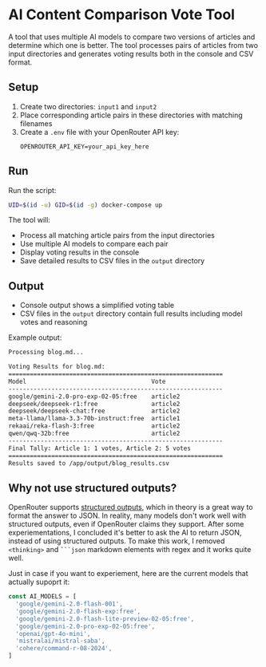 # AI Content Comparison Vote Tool

A tool that uses multiple AI models to compare two versions of articles and determine which one is better. The tool processes pairs of articles from two input directories and generates voting results both in the console and CSV format.

## Setup

1. Create two directories: `input1` and `input2`
2. Place corresponding article pairs in these directories with matching filenames
3. Create a `.env` file with your OpenRouter API key:
   ```
   OPENROUTER_API_KEY=your_api_key_here
   ```

## Run

Run the script:
```bash
UID=$(id -u) GID=$(id -g) docker-compose up
```

The tool will:
- Process all matching article pairs from the input directories
- Use multiple AI models to compare each pair
- Display voting results in the console
- Save detailed results to CSV files in the `output` directory

## Output

- Console output shows a simplified voting table
- CSV files in the `output` directory contain full results including model votes and reasoning 

Example output:
``` bash
Processing blog.md...

Voting Results for blog.md:
============================================================
Model                                   Vote
------------------------------------------------------------
google/gemini-2.0-pro-exp-02-05:free    article2
deepseek/deepseek-r1:free               article2
deepseek/deepseek-chat:free             article2
meta-llama/llama-3.3-70b-instruct:free  article1
rekaai/reka-flash-3:free                article2
qwen/qwq-32b:free                       article2
------------------------------------------------------------
Final Tally: Article 1: 1 votes, Article 2: 5 votes
============================================================
Results saved to /app/output/blog_results.csv
```

## Why not use structured outputs?

OpenRouter supports [structured outputs](https://openrouter.ai/docs/features/structured-outputs), which in theory is a great way to format the answer to JSON. In reality, many models don't work well with structured outputs, even if OpenRouter claims they support.
After some experiementations, I concluded it's better to ask the AI to return JSON, instead of using structured outputs. To make this work, I removed `<thinking>` and ` ```json ` markdown elements with regex and it works quite well.

Just in case if you want to experiement, here are the current models that actually supoprt it:
```js
const AI_MODELS = [
  'google/gemini-2.0-flash-001',
  'google/gemini-2.0-flash-exp:free',
  'google/gemini-2.0-flash-lite-preview-02-05:free',
  'google/gemini-2.0-pro-exp-02-05:free',
  'openai/gpt-4o-mini',
  'mistralai/mistral-saba',
  'cohere/command-r-08-2024',
]
```